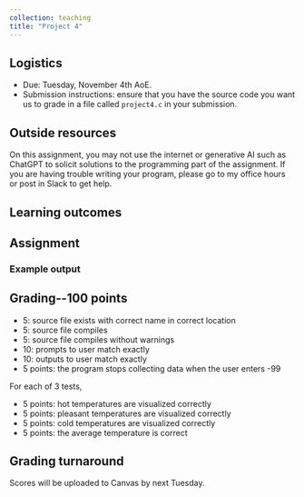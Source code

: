 ```yaml
---
collection: teaching
title: "Project 4"
---
```


## Logistics
* Due: Tuesday, November 4th AoE.
* Submission instructions: ensure that you have the source code you want us to
	grade in a file called `project4.c` in your submission.

## Outside resources

On this assignment, you may not use the internet or generative AI such as
ChatGPT to solicit solutions to the programming part of the assignment. If you
are having trouble writing your program, please go to my office hours or post in Slack to
get help.



## Learning outcomes


## Assignment



### Example output


## Grading--100 points

* 5: source file exists with correct name in correct location
* 5: source file compiles
* 5: source file compiles without warnings
* 10: prompts to user match exactly
* 10: outputs to user match exactly
* 5 points: the program stops collecting data when the user enters -99

For each of 3 tests,

* 5 points: hot temperatures are visualized correctly
* 5 points: pleasant temperatures are visualized correctly
* 5 points: cold temperatures are visualized correctly
* 5 points: the average temperature is correct

## Grading turnaround
Scores will be uploaded to Canvas by next Tuesday.
